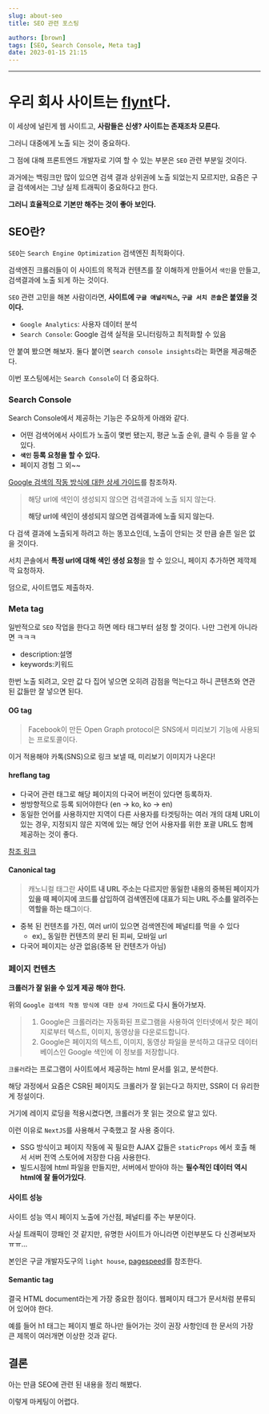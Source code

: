 ```yaml
---
slug: about-seo
title: SEO 관련 포스팅

authors: [brown]
tags: [SEO, Search Console, Meta tag]
date: 2023-01-15 21:15
---
```


---

# 우리 회사 사이트는 [flynt](https://flynt.finance/)다.

이 세상에 널린게 웹 사이트고, **사람들은 신생? 사이트는 존재조차 모른다.**

그러니 대중에게 노출 되는 것이 중요하다.

그 점에 대해 프론트엔드 개발자로 기여 할 수 있는 부분은 `SEO` 관련 부분일 것이다.

과거에는 백링크만 많이 있으면 검색 결과 상위권에 노출 되었는지 모르지만, 요즘은 구글 검색에서는 그냥 실제 트래픽이 중요하다고 한다.

**그러니 효율적으로 기본만 해주는 것이 좋아 보인다.**

## SEO란?

`SEO`는 `Search Engine Optimization` 검색엔진 최적화이다.

검색엔진 크롤러들이 이 사이트의 목적과 컨텐츠를 잘 이해하게 만들어서 `색인`을 만들고, 검색결과에 노출 되게 하는 것이다.

`SEO` 관련 고민을 해본 사람이라면, **사이트에 `구글 애널리틱스`, `구글 서치 콘솔`은 붙였을 것이다.**

- `Google Analytics`: 사용자 데이터 분석
- `Search Console`: Google 검색 실적을 모니터링하고 최적화할 수 있음

안 붙여 봤으면 해보자. 둘다 붙이면 `search console insights`라는 화면을 제공해준다.

이번 포스팅에서는 `Search Console`이 더 중요하다.

### Search Console

Search Console에서 제공하는 기능은 주요하게 아래와 같다.

- 어떤 검색어에서 사이트가 노출이 몇번 됐는지, 평균 노출 순위, 클릭 수 등을 알 수 있다.
- **`색인` 등록 요청을 할 수 있다.**
- 페이지 경험 그 외~~

[Google 검색의 작동 방식에 대한 상세 가이드](https://developers.google.com/search/docs/fundamentals/how-search-works?hl=ko)를 참조하자.

> 해당 url에 색인이 생성되지 않으면 검색결과에 노출 되지 않는다.
>
> **해당 url에 색인이 생성되지 않으면 검색결과에 노출 되지 않는다.**

다 검색 결과에 노출되게 하려고 하는 똥꼬쇼인데, 노출이 안되는 것 만큼 슬픈 일은 없을 것이다.

서치 콘솔에서 **특정 url에 대해 색인 생성 요청**을 할 수 있으니, 페이지 추가하면 제깍제깍 요청하자.

덤으로, 사이트맵도 제출하자.

### Meta tag

일반적으로 `SEO` 작업을 한다고 하면 메타 태그부터 설정 할 것이다. 나만 그런게 아니라면 ㅋㅋㅋ

- description:설명
- keywords:키워드

한번 노출 되려고, 오만 값 다 집어 넣으면 오히려 감점을 먹는다고 하니 콘텐츠와 연관된 값들만 잘 넣으면 된다.

#### OG tag

> Facebook이 만든 Open Graph protocol은 SNS에서 미리보기 기능에 사용되는 프로토콜이다.

이거 적용해야 카톡(SNS)으로 링크 보낼 때, 미리보기 이미지가 나온다!

#### hreflang tag

- 다국어 관련 태그로 해당 페이지의 다국어 버전이 있다면 등록하자.
- 쌍방향적으로 등록 되어야한다 (en -> ko, ko -> en)
- 동일한 언어를 사용하지만 지역이 다른 사용자를 타겟팅하는 여러 개의 대체 URL이 있는 경우, 지정되지 않은 지역에 있는 해당 언어 사용자를 위한 포괄 URL도 함께 제공하는 것이 좋다.

[참조 링크](https://developers.google.com/search/docs/specialty/international/localized-versions?hl=ko)

#### Canonical tag

> 캐노니컬 태그란 **사이트 내 URL 주소는 다르지만 동일한 내용의 중복된 페이지가 있을 때 페이지에 코드를 삽입하여 검색엔진에 대표가 되는 URL 주소를 알려주는 역할을 하는 태그**이다.

- 중복 된 컨텐츠를 가진, 여러 url이 있으면 검색엔진에 페널티를 먹을 수 있다
  - ex)\_ 동일한 컨텐츠의 분리 된 피씨, 모바일 url
- 다국어 페이지는 상관 없음(중복 돤 컨텐츠가 아님)

### 페이지 컨텐츠

**크롤러가 잘 읽을 수 있게 제공 해야 한다.**

위의 `Google 검색의 작동 방식에 대한 상세 가이드`로 다시 돌아가보자.

> 1. Google은 크롤러라는 자동화된 프로그램을 사용하여 인터넷에서 찾은 페이지로부터 텍스트, 이미지, 동영상을 다운로드합니다.
> 2. Google은 페이지의 텍스트, 이미지, 동영상 파일을 분석하고 대규모 데이터베이스인 Google 색인에 이 정보를 저장합니다.

`크롤러`라는 프로그램이 사이트에서 제공하는 html 문서를 읽고, 분석한다.

해당 과정에서 요즘은 CSR된 페이지도 크롤러가 잘 읽는다고 하지만, SSR이 더 유리한게 정설이다.

거기에 레이지 로딩을 적용시켰다면, 크롤러가 못 읽는 것으로 알고 있다.

이런 이유로 `NextJS`를 사용해서 구축했고 잘 사용 중이다.

- SSG 방식이고 페이지 작동에 꼭 필요한 AJAX 값들은 `staticProps` 에서 호출 해서 서버 전역 스토어에 저장한 다음 사용한다.
- 빌드시점에 html 파일을 만들지만, 서버에서 받아야 하는 **필수적인 데이터 역시 html에 잘 들어가있다**.

#### 사이트 성능

사이트 성능 역시 페이지 노출에 가산점, 페널티를 주는 부분이다.

사실 트래픽이 깡패인 것 같지만, 유명한 사이트가 아니라면 이런부분도 다 신경써보자 ㅠㅠ...

본인은 구글 개발자도구의 `light house`, [pagespeed](https://pagespeed.web.dev/)를 참조한다.

#### Semantic tag

결국 HTML document라는게 가장 중요한 점이다. 웹페이지 태그가 문서처럼 분류되어 있어야 한다.

예를 들어 h1 태그는 페이지 별로 하나만 들어가는 것이 권장 사항인데 한 문서의 가장 큰 제목이 여러개면 이상한 것과 같다.

## 결론

아는 만큼 SEO에 관련 된 내용을 정리 해봤다.

이렇게 마케팅이 어렵다.
